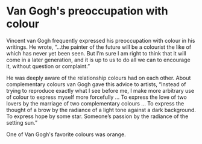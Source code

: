 # Van Gogh's preoccupation with colour

Vincent van Gogh frequently expressed his preoccupation with colour in his writings. He wrote, “…the painter of the future will be a colourist the like of which has never yet been seen. But I’m sure I am right to think that it will come in a later generation, and it is up to us to do all we can to encourage it, without question or complaint.”

He was deeply aware of the relationship colours had on each other. About complementary colours van Gogh gave this advice to artists, “Instead of trying to reproduce exactly what I see before me, I make more arbitrary use of colour to express myself more forcefully … To express the love of two lovers by the marriage of two complementary colours … To express the thought of a brow by the radiance of a light tone against a dark background. To express hope by some star. Someone’s passion by the radiance of the setting sun.”

One of Van Gogh's favorite colours was orange.
